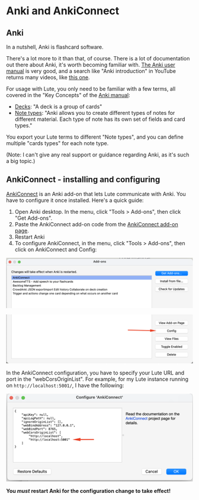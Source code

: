 # Anki and AnkiConnect

## Anki

In a nutshell, Anki is flashcard software.

There's a lot more to it than that, of course.  There is a lot of documentation out there about Anki, it's worth becoming familiar with.  [The Anki user manual](https://docs.ankiweb.net/) is very good, and a search like "Anki introduction" in YouTube returns many videos, like [this one](https://www.youtube.com/watch?v=ixD9RWpFuk4). 

For usage with Lute, you only need to be familiar with a few terms, all covered in the "Key Concepts" of the [Anki manual](https://docs.ankiweb.net/getting-started.html):

- [Decks](https://docs.ankiweb.net/getting-started.html#decks): "A deck is a group of cards"
- [Note types](https://docs.ankiweb.net/getting-started.html#note-types): "Anki allows you to create different types of notes for different material. Each type of note has its own set of fields and card types."

You export your Lute terms to different "Note types", and you can define multiple "cards types" for each note type.

(Note: I can't give any real support or guidance regarding Anki, as it's such a big topic.)

## AnkiConnect - installing and configuring

[AnkiConnect](https://ankiweb.net/shared/info/2055492159) is an Anki add-on that lets Lute communicate with Anki.  You have to configure it once installed.  Here's a quick guide:

1. Open Anki desktop.  In the menu, click "Tools > Add-ons", then click "Get Add-ons".
2. Paste the AnkiConnect add-on code from the [AnkiConnect add-on page](https://ankiweb.net/shared/info/2055492159).
3. Restart Anki
4. To configure AnkiConnect, in the menu, click "Tools > Add-ons", then click on AnkiConnect and Config:

![image](../../assets/usage/ankiexport/ankiconnect_config_1.png)

![image](../../assets/usage/ankiexport/ankiconnect_config_1_bottom.png)

In the AnkiConnect configuration, you have to specify your Lute URL and port in the "webCorsOriginList".  For example, for my Lute instance running on `http://localhost:5001/`, I have the following:

![image](../../assets/usage/ankiexport/ankiconnect_config_2.png)

**You _must_ restart Anki for the configuration change to take effect!**

